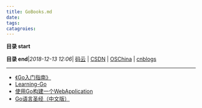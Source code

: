 ```yaml
---
title: GoBooks.md
date: 
tags: 
catagroies: 
---
```


**目录 start**
 

**目录 end**|_2018-12-13 12:06_| [码云](https://gitee.com/gin9) | [CSDN](http://blog.csdn.net/kcp606) | [OSChina](https://my.oschina.net/kcp1104) | [cnblogs](http://www.cnblogs.com/kuangcp)
****************************************
- [《Go入门指南》](https://github.com/Unknwon/the-way-to-go_ZH_CN)
- [Learning-Go](https://github.com/mikespook/Learning-Go-zh-cn)
- [使用Go构建一个WebApplication](https://github.com/astaxie/build-web-application-with-golang)
- [Go语言圣经（中文版）](https://books.studygolang.com/gopl-zh/)
